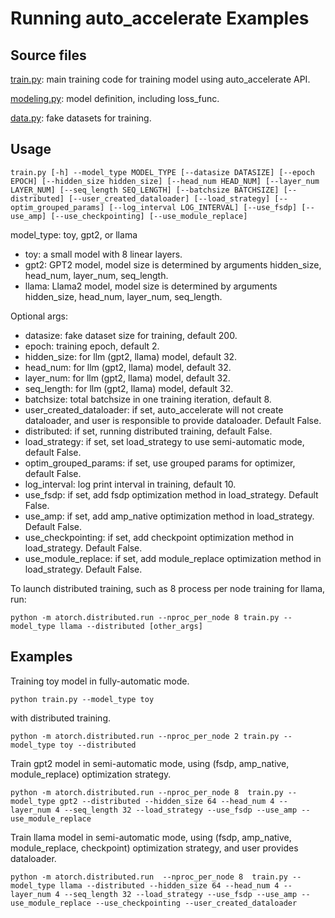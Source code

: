 # Running auto_accelerate Examples

## Source files

[train.py](./train.py): main training code for training model using auto_accelerate API.

[modeling.py](./modeling.py): model definition, including loss_func.

[data.py](./data.py): fake datasets for training.


## Usage

```
train.py [-h] --model_type MODEL_TYPE [--datasize DATASIZE] [--epoch EPOCH] [--hidden_size hidden_size] [--head_num HEAD_NUM] [--layer_num LAYER_NUM] [--seq_length SEQ_LENGTH] [--batchsize BATCHSIZE] [--distributed] [--user_created_dataloader] [--load_strategy] [--optim_grouped_params] [--log_interval LOG_INTERVAL] [--use_fsdp] [--use_amp] [--use_checkpointing] [--use_module_replace]
```

model_type: toy, gpt2, or llama


- toy: a small model with 8 linear layers.
- gpt2: GPT2 model, model size is determined by arguments hidden_size, head_num, layer_num, seq_length.
- llama: Llama2 model, model size is determined by arguments hidden_size, head_num, layer_num, seq_length.

Optional args:

+ datasize: fake dataset size for training, default 200.
+ epoch: training epoch, default 2.
+ hidden_size: for llm (gpt2, llama) model, default 32.
+ head_num: for llm (gpt2, llama) model, default 32.
+ layer_num: for llm (gpt2, llama) model, default 32.
+ seq_length: for llm (gpt2, llama) model, default 32.
+ batchsize: total batchsize in one training iteration, default 8.
+ user_created_dataloader: if set, auto_accelerate will not create dataloader, and user is responsible to provide dataloader. Default False.
+ distributed: if set, running distributed training, default False.
+ load_strategy: if set, set load_strategy to use semi-automatic mode, default False.
+ optim_grouped_params: if set, use grouped params for optimizer, default False.
+ log_interval: log print interval in training, default 10.
+ use_fsdp: if set, add fsdp optimization method in load_strategy. Default False.
+ use_amp: if set, add amp_native optimization method in load_strategy. Default False.
+ use_checkpointing: if set, add checkpoint optimization method in load_strategy. Default False.
+ use_module_replace: if set, add module_replace optimization method in load_strategy. Default False.

To launch distributed training, such as 8 process per node training for llama,  run:

```
python -m atorch.distributed.run --nproc_per_node 8 train.py --model_type llama --distributed [other_args]
```

## Examples

Training toy model in fully-automatic mode.
```
python train.py --model_type toy
```
with distributed training.

```
python -m atorch.distributed.run --nproc_per_node 2 train.py --model_type toy --distributed
```

Train gpt2 model in semi-automatic mode, using (fsdp, amp_native, module_replace) optimization strategy.

```
python -m atorch.distributed.run --nproc_per_node 8  train.py --model_type gpt2 --distributed --hidden_size 64 --head_num 4 --layer_num 4 --seq_length 32 --load_strategy --use_fsdp --use_amp --use_module_replace
```

Train llama model in semi-automatic mode, using (fsdp, amp_native, module_replace, checkpoint) optimization strategy, and user provides dataloader.
```
python -m atorch.distributed.run  --nproc_per_node 8  train.py --model_type llama --distributed --hidden_size 64 --head_num 4 --layer_num 4 --seq_length 32 --load_strategy --use_fsdp --use_amp --use_module_replace --use_checkpointing --user_created_dataloader
```
